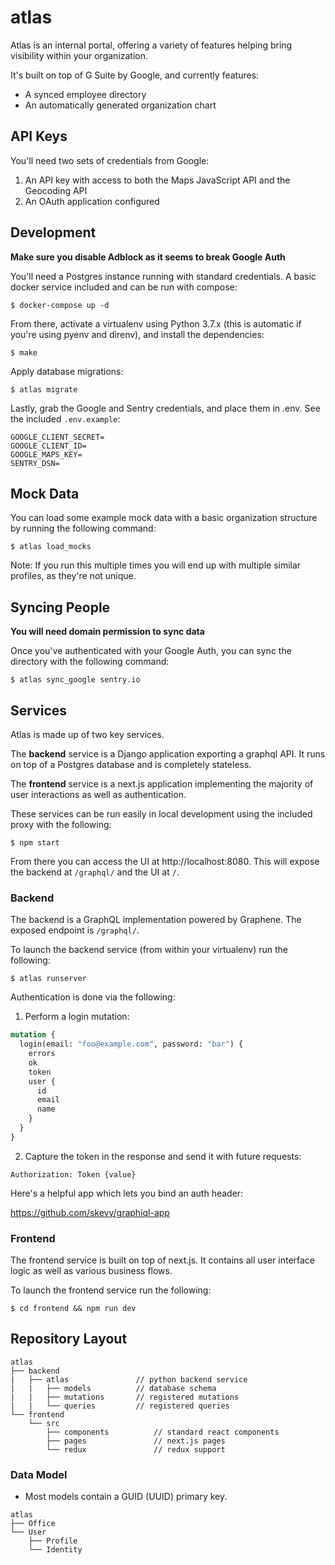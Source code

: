 # atlas

Atlas is an internal portal, offering a variety of features helping bring visibility within your organization.

It's built on top of G Suite by Google, and currently features:

- A synced employee directory
- An automatically generated organization chart

## API Keys

You'll need two sets of credentials from Google:

1. An API key with access to both the Maps JavaScript API and the Geocoding API
2. An OAuth application configured

## Development

**Make sure you disable Adblock as it seems to break Google Auth**

You'll need a Postgres instance running with standard credentials. A basic docker service included and can be run with compose:

```shell
$ docker-compose up -d
```

From there, activate a virtualenv using Python 3.7.x (this is automatic if you're using pyenv and direnv), and install the dependencies:

```shell
$ make
```

Apply database migrations:

```shell
$ atlas migrate
```

Lastly, grab the Google and Sentry credentials, and place them in .env. See the included `.env.example`:

```shell
GOOGLE_CLIENT_SECRET=
GOOGLE_CLIENT_ID=
GOOGLE_MAPS_KEY=
SENTRY_DSN=
```

## Mock Data

You can load some example mock data with a basic organization structure by running the following command:

```shell
$ atlas load_mocks
```

Note: If you run this multiple times you will end up with multiple similar profiles, as they're not unique.

## Syncing People

**You will need domain permission to sync data**

Once you've authenticated with your Google Auth, you can sync the directory with the following command:

```shell
$ atlas sync_google sentry.io
```

## Services

Atlas is made up of two key services.

The **backend** service is a Django application exporting a graphql API. It runs on top of a Postgres database and is completely stateless.

The **frontend** service is a next.js application implementing the majority of user interactions as well as authentication.

These services can be run easily in local development using the included proxy with the following:

```shell
$ npm start
```

From there you can access the UI at http://localhost:8080. This will expose the backend at `/graphql/` and the UI at `/`.

### Backend

The backend is a GraphQL implementation powered by Graphene. The exposed endpoint is `/graphql/`.

To launch the backend service (from within your virtualenv) run the following:

```shell
$ atlas runserver
```

Authentication is done via the following:

1. Perform a login mutation:

```graphql
mutation {
  login(email: "foo@example.com", password: "bar") {
    errors
    ok
    token
    user {
      id
      email
      name
    }
  }
}
```

2. Capture the token in the response and send it with future requests:

```http
Authorization: Token {value}
```

Here's a helpful app which lets you bind an auth header:

https://github.com/skevy/graphiql-app

### Frontend

The frontend service is built on top of next.js. It contains all user interface logic as well as various business flows.

To launch the frontend service run the following:

```shell
$ cd frontend && npm run dev
```

## Repository Layout

```
atlas
├── backend
|   ├── atlas               // python backend service
|   |   ├── models          // database schema
|   |   ├── mutations       // registered mutations
|   |   └── queries         // registered queries
└── frontend
    └── src
        ├── components          // standard react components
        ├── pages               // next.js pages
        └── redux               // redux support
```

### Data Model

- Most models contain a GUID (UUID) primary key.

```
atlas
├── Office
└── User
    ├── Profile
    └── Identity
```
